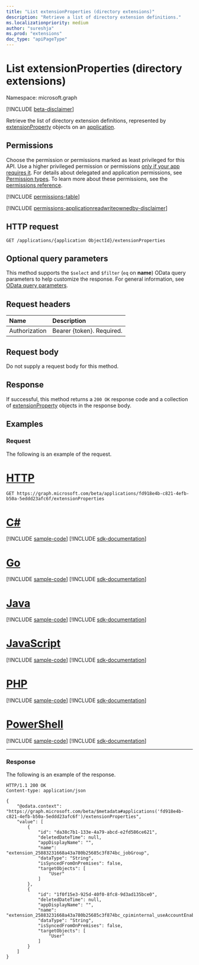 ```yaml
---
title: "List extensionProperties (directory extensions)"
description: "Retrieve a list of directory extension definitions."
ms.localizationpriority: medium
author: "sureshja"
ms.prod: "extensions"
doc_type: "apiPageType"
---
```


# List extensionProperties (directory extensions)

Namespace: microsoft.graph

[!INCLUDE [beta-disclaimer](../../includes/beta-disclaimer.md)]

Retrieve the list of directory extension definitions, represented by [extensionProperty](../resources/extensionproperty.md) objects on an [application](../resources/application.md).

## Permissions

Choose the permission or permissions marked as least privileged for this API. Use a higher privileged permission or permissions [only if your app requires it](/graph/permissions-overview#best-practices-for-using-microsoft-graph-permissions). For details about delegated and application permissions, see [Permission types](/graph/permissions-overview#permission-types). To learn more about these permissions, see the [permissions reference](/graph/permissions-reference).

<!-- { "blockType": "permissions", "name": "application_list_extensionproperty" } -->
[!INCLUDE [permissions-table](../includes/permissions/application-list-extensionproperty-permissions.md)]

[!INCLUDE [permissions-applicationreadwriteownedby-disclaimer](../../includes/permissions-applicationreadwriteownedby-disclaimer.md)]

## HTTP request

<!-- { "blockType": "ignored" } -->

```http
GET /applications/{application ObjectId}/extensionProperties
```

## Optional query parameters

This method supports the `$select` and `$filter` (`eq` on **name**) OData query parameters to help customize the response. For general information, see [OData query parameters](/graph/query-parameters).

## Request headers

| Name       | Description|
|:-----------|:----------|
| Authorization  | Bearer {token}. Required.  |

## Request body

Do not supply a request body for this method.

## Response

If successful, this method returns a `200 OK` response code and a collection of [extensionProperty](../resources/extensionproperty.md) objects in the response body.

## Examples

### Request

The following is an example of the request.

# [HTTP](#tab/http)
<!-- {
  "blockType": "request",
  "name": "get_extensionproperties"
}-->

```msgraph-interactive
GET https://graph.microsoft.com/beta/applications/fd918e4b-c821-4efb-b50a-5eddd23afc6f/extensionProperties
```

# [C#](#tab/csharp)
[!INCLUDE [sample-code](../includes/snippets/csharp/get-extensionproperties-csharp-snippets.md)]
[!INCLUDE [sdk-documentation](../includes/snippets/snippets-sdk-documentation-link.md)]

# [Go](#tab/go)
[!INCLUDE [sample-code](../includes/snippets/go/get-extensionproperties-go-snippets.md)]
[!INCLUDE [sdk-documentation](../includes/snippets/snippets-sdk-documentation-link.md)]

# [Java](#tab/java)
[!INCLUDE [sample-code](../includes/snippets/java/get-extensionproperties-java-snippets.md)]
[!INCLUDE [sdk-documentation](../includes/snippets/snippets-sdk-documentation-link.md)]

# [JavaScript](#tab/javascript)
[!INCLUDE [sample-code](../includes/snippets/javascript/get-extensionproperties-javascript-snippets.md)]
[!INCLUDE [sdk-documentation](../includes/snippets/snippets-sdk-documentation-link.md)]

# [PHP](#tab/php)
[!INCLUDE [sample-code](../includes/snippets/php/get-extensionproperties-php-snippets.md)]
[!INCLUDE [sdk-documentation](../includes/snippets/snippets-sdk-documentation-link.md)]

# [PowerShell](#tab/powershell)
[!INCLUDE [sample-code](../includes/snippets/powershell/get-extensionproperties-powershell-snippets.md)]
[!INCLUDE [sdk-documentation](../includes/snippets/snippets-sdk-documentation-link.md)]

---

### Response

The following is an example of the response.

<!-- {
  "blockType": "response",
  "truncated": true,
  "@odata.type": "microsoft.graph.extensionProperty",
  "isCollection": true
} -->

```http
HTTP/1.1 200 OK
Content-type: application/json

{
    "@odata.context": "https://graph.microsoft.com/beta/$metadata#applications('fd918e4b-c821-4efb-b50a-5eddd23afc6f')/extensionProperties",
    "value": [
        {
            "id": "da38c7b1-133e-4a79-abcd-e2fd586ce621",
            "deletedDateTime": null,
            "appDisplayName": "",
            "name": "extension_25883231668a43a780b25685c3f874bc_jobGroup",
            "dataType": "String",
            "isSyncedFromOnPremises": false,
            "targetObjects": [
                "User"
            ]
        },
        {
            "id": "1f0f15e3-925d-40f0-8fc8-9d3ad135bce0",
            "deletedDateTime": null,
            "appDisplayName": "",
            "name": "extension_25883231668a43a780b25685c3f874bc_cpiminternal_useAccountEnabledForPhone",
            "dataType": "String",
            "isSyncedFromOnPremises": false,
            "targetObjects": [
                "User"
            ]
        }
    ]
}
```

<!-- uuid: 16cd6b66-4b1a-43a1-adaf-3a886856ed98
2019-02-04 14:57:30 UTC -->
<!-- {
  "type": "#page.annotation",
  "description": "List extensionProperties",
  "keywords": "",
  "section": "documentation",
  "tocPath": ""
}-->



